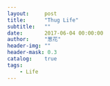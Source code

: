 ```yaml
---
layout:     post
title:      "Thug Life"
subtitle:   ""
date:       2017-06-04 00:00:00
author:     "葱花"
header-img: ""
header-mask: 0.3
catalog:    true
tags:
    - Life
---
```




